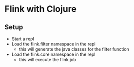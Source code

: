 # Flink with Clojure

## Setup

* Start a repl
* Load the flink.filter namespace in the repl
  * this will generate the java classes for the filter function
* Load the flink.core namespace in the repl
  * this will execute the flink job
